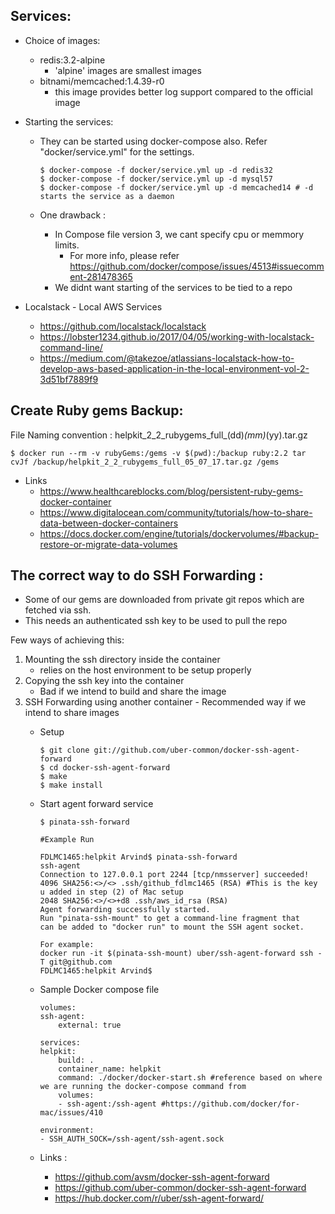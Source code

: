 Services:
---------
- Choice of images:
    - redis:3.2-alpine 
        - 'alpine' images are smallest images
    - bitnami/memcached:1.4.39-r0 
        - this image provides better log support compared to the official image

- Starting the services:   
    - They can be started using docker-compose also. Refer "docker/service.yml" for the settings.
		```
        $ docker-compose -f docker/service.yml up -d redis32
        $ docker-compose -f docker/service.yml up -d mysql57
        $ docker-compose -f docker/service.yml up -d memcached14 # -d starts the service as a daemon  
        ```

    - One drawback :
        - In Compose file version 3, we cant specify cpu or memmory limits. 
            - For more info, please refer https://github.com/docker/compose/issues/4513#issuecomment-281478365
        - We didnt want starting of the services to be tied to a repo

- Localstack - Local AWS Services
    - https://github.com/localstack/localstack
    - https://lobster1234.github.io/2017/04/05/working-with-localstack-command-line/
    - https://medium.com/@takezoe/atlassians-localstack-how-to-develop-aws-based-application-in-the-local-environment-vol-2-3d51bf7889f9


Create Ruby gems Backup:
-----------------------
File Naming convention : helpkit_2_2_rubygems_full_(dd)_(mm)_(yy).tar.gz
```
$ docker run --rm -v rubyGems:/gems -v $(pwd):/backup ruby:2.2 tar cvJf /backup/helpkit_2_2_rubygems_full_05_07_17.tar.gz /gems
 ```

- Links
    - https://www.healthcareblocks.com/blog/persistent-ruby-gems-docker-container
	- https://www.digitalocean.com/community/tutorials/how-to-share-data-between-docker-containers
    - https://docs.docker.com/engine/tutorials/dockervolumes/#backup-restore-or-migrate-data-volumes

The correct way to do SSH Forwarding :
-------------------------------------
- Some of our gems are downloaded from private git repos which are fetched via ssh.
- This needs an authenticated ssh key to be used to pull the repo

Few ways of achieving this:
1. Mounting the ssh directory inside the container
    - relies on the host environment to be setup properly
2. Copying the ssh key into the container
    - Bad if we intend to build and share the image
3. SSH Forwarding using another container - Recommended way if we intend to share images
    - Setup
    	```
        $ git clone git://github.com/uber-common/docker-ssh-agent-forward
        $ cd docker-ssh-agent-forward
        $ make
        $ make install
        ```

    - Start agent forward service
        ```
        $ pinata-ssh-forward

	    #Example Run
        
        FDLMC1465:helpkit Arvind$ pinata-ssh-forward
        ssh-agent
        Connection to 127.0.0.1 port 2244 [tcp/nmsserver] succeeded!
        4096 SHA256:<>/<> .ssh/github_fdlmc1465 (RSA) #This is the key u added in step (2) of Mac setup
        2048 SHA256:<>/<>+d8 .ssh/aws_id_rsa (RSA)
        Agent forwarding successfully started.
        Run "pinata-ssh-mount" to get a command-line fragment that
        can be added to "docker run" to mount the SSH agent socket.

        For example:
        docker run -it $(pinata-ssh-mount) uber/ssh-agent-forward ssh -T git@github.com
        FDLMC1465:helpkit Arvind$
        ```

    - Sample Docker compose file    
        ```
        volumes:
        ssh-agent:
            external: true 

        services:
        helpkit:
            build: .
            container_name: helpkit
            command: ./docker/docker-start.sh #reference based on where we are running the docker-compose command from
            volumes:
            - ssh-agent:/ssh-agent #https://github.com/docker/for-mac/issues/410

        environment:
        - SSH_AUTH_SOCK=/ssh-agent/ssh-agent.sock   
        ```

    - Links :
        - https://github.com/avsm/docker-ssh-agent-forward
        - https://github.com/uber-common/docker-ssh-agent-forward
        - https://hub.docker.com/r/uber/ssh-agent-forward/
    


